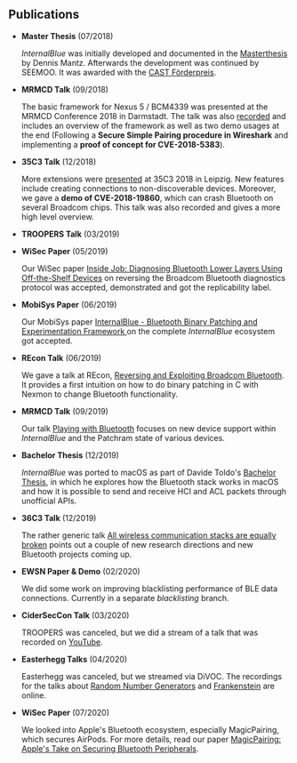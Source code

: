 Publications
------------

* **Master Thesis** (07/2018)
  
  *InternalBlue* was initially developed and documented in the
[Masterthesis](internalblue_thesis_dennis_mantz.pdf) by Dennis Mantz.
Afterwards the development was continued by SEEMOO. It was awarded with the [CAST Förderpreis](https://www.cysec.tu-darmstadt.de/cysec/start_news_details_136448.en.jsp).

* **MRMCD Talk** (09/2018)

  The basic framework for Nexus 5 / BCM4339 was presented at the MRMCD Conference
2018 in Darmstadt. The talk was also [recorded](https://media.ccc.de/v/2018-154-internalblue-a-deep-dive-into-bluetooth-controller-firmware) and includes an overview of the framework as well as
two demo usages at the end (Following a **Secure Simple Pairing procedure in
Wireshark** and implementing a **proof of concept for CVE-2018-5383**).


* **35C3 Talk** (12/2018)

  More extensions were [presented](https://media.ccc.de/v/35c3-9498-dissecting_broadcom_bluetooth) at 35C3 2018 in Leipzig. New features include 
creating connections to non-discoverable devices. Moreover, we gave a **demo of
CVE-2018-19860**, which can crash Bluetooth on several Broadcom chips. This talk
was also recorded and gives a more high level overview.

* **TROOPERS Talk** (03/2019)

* **WiSec Paper** (05/2019)

  Our WiSec paper [Inside Job: Diagnosing Bluetooth Lower Layers Using Off-the-Shelf Devices](https://arxiv.org/abs/1905.00634) on reversing the
  Broadcom Bluetooth diagnostics protocol was accepted, demonstrated and got the replicability label.

* **MobiSys Paper** (06/2019)

  Our MobiSys paper [InternalBlue - Bluetooth Binary Patching and Experimentation Framework
](https://arxiv.org/abs/1905.00631) on the complete *InternalBlue* ecosystem got accepted.


* **REcon Talk** (06/2019)

  We gave a talk at REcon, [Reversing and Exploiting Broadcom Bluetooth](https://cfp.recon.cx/reconmtl2019/talk/EQTRGU/).
  It provides a first intuition on how to do binary patching in C with Nexmon to change Bluetooth functionality.

* **MRMCD Talk** (09/2019)

  Our talk [Playing with Bluetooth](https://media.ccc.de/v/2019-185-playing-with-bluetooth) focuses on new device support
  within *InternalBlue* and the Patchram state of various devices.

* **Bachelor Thesis** (12/2019)
  
  *InternalBlue* was ported to macOS as part of Davide Toldo's [Bachelor Thesis](macos_bluetooth_stack_thesis_davide_toldo.pdf), in which he explores how the Bluetooth stack works in macOS and how it is possible to send and receive HCI and ACL packets through unofficial APIs.
  
* **36C3 Talk** (12/2019)
  
  The rather generic talk [All wireless communication stacks are equally broken](https://media.ccc.de/v/36c3-10531-all_wireless_communication_stacks_are_equally_broken)
  points out a couple of new research directions and new Bluetooth projects coming up.

* **EWSN Paper & Demo** (02/2020)

  We did some work on improving blacklisting performance of BLE data connections. Currently in a separate *blacklisting* branch.

* **CiderSecCon Talk** (03/2020)

  TROOPERS was canceled, but we did a stream of a talk that was recorded on [YouTube](https://www.youtube.com/watch?v=Nx2ZDLaJ1-0&t=4920).

* **Easterhegg Talks** (04/2020)

  Easterhegg was canceled, but we streamed via DiVOC. The recordings for the talks about
  [Random Number Generators](https://media.ccc.de/v/DiVOC-6-finding_eastereggs_in_broadcom_s_bluetooth_random_number_generator)
  and [Frankenstein](https://media.ccc.de/v/DiVOC-7-no_poc_no_fix_a_sad_story_about_bluetooth_security) are online.

* **WiSec Paper** (07/2020)

  We looked into Apple's Bluetooth ecosystem, especially MagicPairing, which secures AirPods.
  For more details, read our paper [MagicPairing: Apple's Take on Securing Bluetooth Peripherals](https://arxiv.org/abs/2005.07255).
